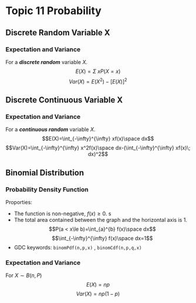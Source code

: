 # Topic 11 Probability

## Discrete Random Variable X

### Expectation and Variance
For a ***discrete random*** variable $X$.  
$$E(X)=\Sigma \; xP(X=x)$$
$$Var(X)=E(X^2)-[E(X)]^2$$

## Discrete Continuous Variable X

### Expectation and Variance
For a ***continuous random*** variable $X$.  
$$E(X)=\int_{-\infty}^{\infty} xf(x)\space dx$$
$$Var(X)=\int_{-\infty}^{\infty} x^2f(x)\space dx-(\int_{-\infty}^{\infty} xf(x)\; dx)^2$$

## Binomial Distribution
### Probability Density Function
Proporties:
* The function is non-negative, $f(x) \ge 0$.   s
*  The total area contained between the graph and the horizontal axis is 1. 
$$P(a < x\le b)=\int_{a}^{b} f(x)\space dx$$
$$\int_{-\infty}^{\infty} f(x)\space dx=1$$
* GDC keywords: `binomPdf(n,p,x)`  , `binomCdf(n,p,q,x)`

### Expectation and Variance
For $X \sim B(n,P)$
$$E(X)=np$$
$$Var(X)=np(1-p)$$
 


